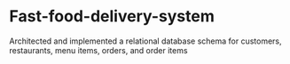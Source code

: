 # Fast-food-delivery-system
Architected and implemented a relational database schema for customers, restaurants, menu items, orders, and order items
